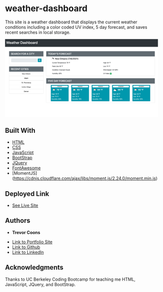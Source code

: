 # weather-dashboard

This site is a weather dashboard that displays the current weather conditions including a color coded UV index, 5 day forecast, and saves recent searches in local storage.

![Screenshot](weather-dashboard.png)

## Built With

* [HTML](https://developer.mozilla.org/en-US/docs/Web/HTML)
* [CSS](https://developer.mozilla.org/en-US/docs/Web/CSS)
* [JavaScript](https://developer.mozilla.org/en-US/docs/Web/JavaScript)
* [BootStrap](https://stackpath.bootstrapcdn.com/bootstrap/4.3.1/css/bootstrap.min.css)
* [JQuery](https://code.jquery.com/jquery-3.3.1.slim.min.js)
* [FontAwesome](https://use.fontawesome.com/releases/v5.8.1/css/all.css)
* [MomentJS] (https://cdnjs.cloudflare.com/ajax/libs/moment.js/2.24.0/moment.min.js)

## Deployed Link

* [See Live Site](https://trevcoons.github.io/weather-dashboard/)


## Authors

* **Trevor Coons** 

- [Link to Portfolio Site](https://trevcoons.github.io/trevors-portfolio/)
- [Link to Github](https://github.com/trevcoons)
- [Link to LinkedIn](www.linkedin.com/in/trevor-coons-2a948a104)

## Acknowledgments

Thanks to UC Berkeley Coding Bootcamp for teaching me HTML, JavaScript, JQuery, and BootStrap.